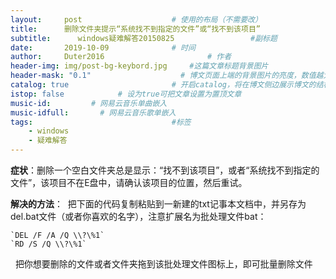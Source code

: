 ```yaml
---
layout:     post   				    # 使用的布局（不需要改）
title:      删除文件夹提示“系统找不到指定的文件”或“找不到该项目” 				# 标题 
subtitle:      windows疑难解答20150825                 #副标题
date:       2019-10-09 				# 时间
author:     Duter2016 						# 作者
header-img: img/post-bg-keybord.jpg 	#这篇文章标题背景图片
header-mask: "0.1"                    # 博文页面上端的背景图片的亮度，数值越大越黑暗
catalog: true 						# 开启catalog，将在博文侧边展示博文的结构
istop: false            # 设为true可把文章设置为置顶文章
music-id:         # 网易云音乐单曲嵌入
music-idfull:       # 网易云音乐歌单嵌入
tags:								#标签
    - windows
    - 疑难解答
---
```


**症状**：删除一个空白文件夹总是显示：“找不到该项目”，或者“系统找不到指定的文件”，该项目不在E盘中，请确认该项目的位置，然后重试。

**解决的方法**：  把下面的代码复制粘贴到一新建的txt记事本文档中，并另存为del.bat文件（或者你喜欢的名字），注意扩展名为批处理文件bat：  

```
`DEL /F /A /Q \\?\%1`  
`RD /S /Q \\?\%1`  
```

  把你想要删除的文件或者文件夹拖到该批处理文件图标上，即可批量删除文件
